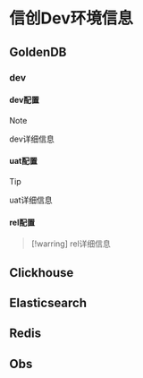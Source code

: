 # 信创Dev环境信息

## GoldenDB


### dev

<!-- tabs:start -->

#### dev配置

> [!note]
> dev详细信息

<!-- tabs:end -->

<!-- tabs:start -->

#### uat配置

> [!tip]
> uat详细信息

<!-- tabs:end -->

<!-- tabs:start -->

#### rel配置

> [!warring]
> rel详细信息

<!-- tabs:end -->

## Clickhouse

## Elasticsearch

## Redis

## Obs